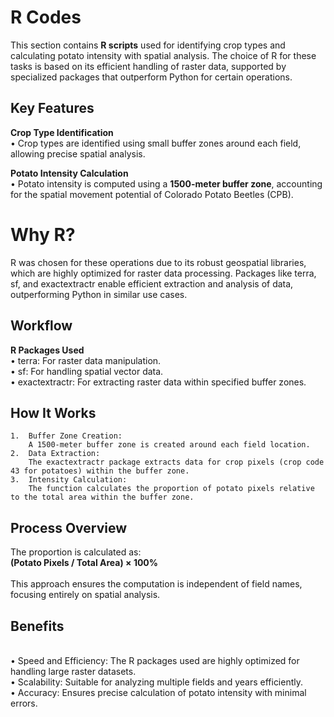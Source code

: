 # R Codes

This section contains **R scripts** used for identifying crop types and calculating potato intensity with spatial analysis. The choice of R for these tasks is based on its efficient handling of raster data, supported by specialized packages that outperform Python for certain operations.
<br>

## Key Features

**Crop Type Identification** <br>
	• Crop types are identified using small buffer zones around each field, allowing precise spatial analysis.

**Potato Intensity Calculation** <br>
	• Potato intensity is computed using a **1500-meter buffer zone**, accounting for the spatial movement potential of Colorado Potato Beetles (CPB).

 # Why R?

R was chosen for these operations due to its robust geospatial libraries, which are highly optimized for raster data processing. Packages like terra, sf, and exactextractr enable efficient extraction and analysis of data, outperforming Python in similar use cases.

## Workflow

**R Packages Used** <br>
	• terra: For raster data manipulation. <br>
	• sf: For handling spatial vector data. <br>
	• exactextractr: For extracting raster data within specified buffer zones. <br>

 
## How It Works
	1.	Buffer Zone Creation:
		A 1500-meter buffer zone is created around each field location.
	2.	Data Extraction:
		The exactextractr package extracts data for crop pixels (crop code 43 for potatoes) within the buffer zone.
	3.	Intensity Calculation:
		The function calculates the proportion of potato pixels relative to the total area within the buffer zone.

## Process Overview
The proportion is calculated as: <br>
**(Potato Pixels / Total Area) × 100%** 
<br>
<br>
This approach ensures the computation is independent of field names, focusing entirely on spatial analysis. <br>

 ## Benefits 
 <br>
	• Speed and Efficiency: The R packages used are highly optimized for handling large raster datasets. <br>
	• Scalability: Suitable for analyzing multiple fields and years efficiently. <br>
	• Accuracy: Ensures precise calculation of potato intensity with minimal errors.

 
